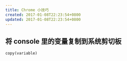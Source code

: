 ```yaml
---
title: Chrome 小技巧
created: 2017-01-08T22:23:54+0800
updated: 2017-01-08T22:23:54+0800
---
```



## 将 console 里的变量复制到系统剪切板

`copy(variable)`
